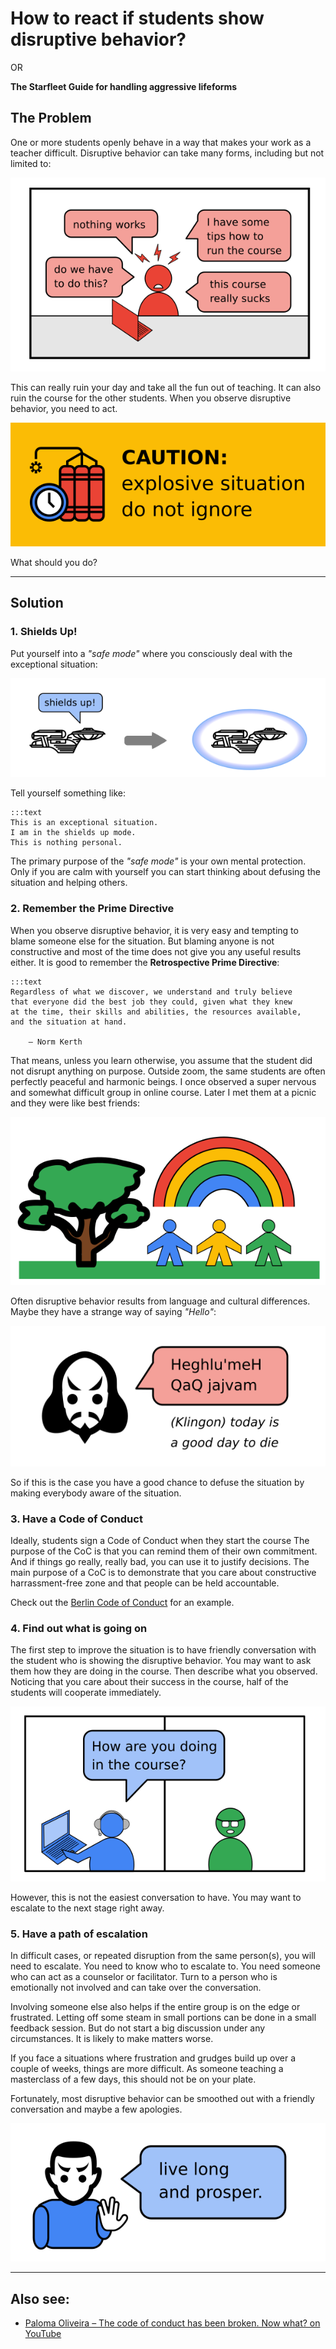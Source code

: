 
# How to react if students show disruptive behavior?

OR

**The Starfleet Guide for handling aggressive lifeforms**

## The Problem

One or more students openly behave in a way that makes your work as a teacher difficult.
Disruptive behavior can take many forms, including but not limited to:

![examples of disruptive comments](images/disruptive_comments.png)

This can really ruin your day and take all the fun out of teaching.
It can also ruin the course for the other students.
When you observe disruptive behavior, you need to act.

![explosive situation](images/explosive_situation.png)

What should you do?

----

## Solution

### 1. Shields Up!

Put yourself into a *"safe mode"* where you consciously deal with the exceptional situation:

![shields up](images/shields_up.png)

Tell yourself something like:

    :::text
    This is an exceptional situation.
    I am in the shields up mode.
    This is nothing personal.

The primary purpose of the *"safe mode"* is your own mental protection.
Only if you are calm with yourself you can start thinking about defusing the situation and helping others.

### 2. Remember the Prime Directive

When you observe disruptive behavior, it is very easy and tempting to blame someone else for the situation.
But blaming anyone is not constructive and most of the time does not give you any useful results either.
It is good to remember the **Retrospective Prime Directive**:

    :::text
    Regardless of what we discover, we understand and truly believe
    that everyone did the best job they could, given what they knew
    at the time, their skills and abilities, the resources available,
    and the situation at hand.
    
        — Norm Kerth

That means, unless you learn otherwise, you assume that the student did not disrupt anything on purpose.
Outside zoom, the same students are often perfectly peaceful and harmonic beings.
I once observed a super nervous and somewhat difficult group in online course.
Later I met them at a picnic and they were like best friends:

![](images/unicorn_park.png)

Often disruptive behavior results from language and cultural differences.
Maybe they have a strange way of saying *"Hello"*:

![Klingon speaking](images/klingon.png)

So if this is the case you have a good chance to defuse the situation by making everybody aware of the situation.

### 3. Have a Code of Conduct

Ideally, students sign a Code of Conduct when they start the course
The purpose of the CoC is that you can remind them of their own commitment.
And if things go really, really bad, you can use it to justify decisions.
The main purpose of a CoC is to demonstrate that you care about constructive harrassment-free zone and that people can be held accountable.

Check out the [Berlin Code of Conduct](https://berlincodeofconduct.org/) for an example.

### 4. Find out what is going on

The first step to improve the situation is to have friendly conversation with the student who is showing the disruptive behavior.
You may want to ask them how they are doing in the course.
Then describe what you observed.
Noticing that you care about their success in the course, half of the students will cooperate immediately.

![one on one conversation](images/one_on_one.png)
 
However, this is not the easiest conversation to have.
You may want to escalate to the next stage right away.

### 5. Have a path of escalation

In difficult cases, or repeated disruption from the same person(s), you will need to escalate.
You need to know who to escalate to.
You need someone who can act as a counselor or facilitator.
Turn to a person who is emotionally not involved and can take over the conversation.

Involving someone else also helps if the entire group is on the edge or frustrated.
Letting off some steam in small portions can be done in a small feedback session.
But do not start a big discussion under any circumstances. It is likely to make matters worse.

If you face a situations where frustration and grudges build up over a couple of weeks, things are more difficult.
As someone teaching a masterclass of a few days, this should not be on your plate.

Fortunately, most disruptive behavior can be smoothed out with a friendly conversation and maybe a few apologies.

![live long and prosper](images/vulcan.png)

----

## Also see:

* [Paloma Oliveira – The code of conduct has been broken. Now what? on YouTube](https://www.youtube.com/watch?v=RBZrYMEJFXA)

